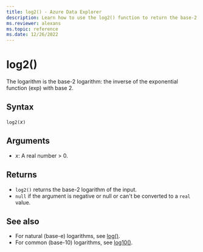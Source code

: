 ```yaml
---
title: log2() - Azure Data Explorer
description: Learn how to use the log2() function to return the base-2 logarithm of the input.
ms.reviewer: alexans
ms.topic: reference
ms.date: 12/26/2022
---
```

# log2()

 The logarithm is the base-2 logarithm: the inverse of the exponential function (exp) with base 2.

## Syntax

`log2(`*x*`)`

## Arguments

* *x*: A real number > 0.

## Returns

* `log2()` returns the base-2 logarithm of the input.
* `null` if the argument is negative or null or can't be converted to a `real` value.

## See also

* For natural (base-e) logarithms, see [log()](log-function.md).
* For common (base-10) logarithms, see [log10()](log10-function.md).

